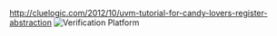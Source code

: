 http://cluelogic.com/2012/10/uvm-tutorial-for-candy-lovers-register-abstraction
![Verification Platform](http://cluelogic.com/wp-content/uploads/2012/10/Testbench.png)
